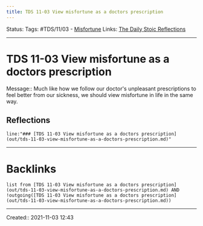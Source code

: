 ```yaml
---
title: TDS 11-03 View misfortune as a doctors prescription
---
```


Status:
Tags: #TDS/11/03 - [Misfortune](out/misfortune.md)
Links: [The Daily Stoic Reflections](out/the-daily-stoic-reflections.md)
___
# TDS 11-03 View misfortune as a doctors prescription
Message:: Much like how we follow our doctor's unpleasant prescriptions to feel better from our sickness, we should view misfortune in life in the same way. 

## Reflections
 ```query
line:"### [TDS 11-03 View misfortune as a doctors prescription](out/tds-11-03-view-misfortune-as-a-doctors-prescription.md)"
```
___
# Backlinks
```dataview
list from [TDS 11-03 View misfortune as a doctors prescription](out/tds-11-03-view-misfortune-as-a-doctors-prescription.md) AND !outgoing([TDS 11-03 View misfortune as a doctors prescription](out/tds-11-03-view-misfortune-as-a-doctors-prescription.md))
```
___

Created:: 2021-11-03 12:43


